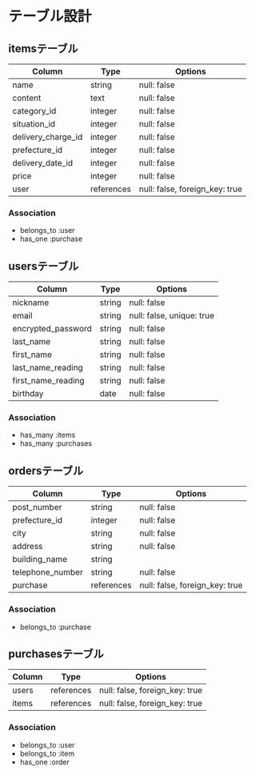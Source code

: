 # テーブル設計

## itemsテーブル

| Column              | Type        | Options                         |
|---------------------|-------------|---------------------------------|
| name                | string      | null: false                     |
| content             | text        | null: false                     |
| category_id         | integer     | null: false                     |
| situation_id        | integer     | null: false                     |
| delivery_charge_id  | integer     | null: false                     |
| prefecture_id       | integer     | null: false                     |
| delivery_date_id    | integer     | null: false                     |
| price               | integer     | null: false                     |
| user                | references  | null: false, foreign_key: true  |

### Association

- belongs_to :user
- has_one :purchase


## usersテーブル

| Column              | Type     | Options                     |
|---------------------|----------|-----------------------------|
| nickname            | string   | null: false                 |
| email               | string   | null: false,  unique: true  |
| encrypted_password  | string   | null: false                 |
| last_name           | string   | null: false                 |
| first_name          | string   | null: false                 |
| last_name_reading   | string   | null: false                 |
| first_name_reading  | string   | null: false                 |
| birthday            | date     | null: false                 |


### Association

- has_many :items
- has_many :purchases


## ordersテーブル

| Column            | Type        | Options                         |
|-------------------|-------------|---------------------------------|
| post_number       | string      | null: false                     |
| prefecture_id     | integer     | null: false                     |
| city              | string      | null: false                     |
| address           | string      | null: false                     |
| building_name     | string      |                                 |
| telephone_number  | string      | null: false                     |
| purchase          | references  | null: false, foreign_key: true  |


### Association

- belongs_to :purchase


## purchasesテーブル

| Column | Type        | Options                         |
|--------|-------------|---------------------------------|
| users  | references  | null: false, foreign_key: true  |
| items  | references  | null: false, foreign_key: true  |

### Association

- belongs_to :user
- belongs_to :item
- has_one :order